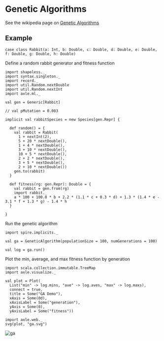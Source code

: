 
Genetic Algorithms
==================

See the wikipedia page on <a href="https://en.wikipedia.org/wiki/Genetic_algorithm">Genetic Algorithms</a>

Example
-------

```book
case class Rabbit(a: Int, b: Double, c: Double, d: Double, e: Double, f: Double, g: Double, h: Double)
```

Define a random rabbit generator and fitness function

```book
import shapeless._
import syntax.singleton._
import record._
import util.Random.nextDouble
import util.Random.nextInt
import axle.ml._

val gen = Generic[Rabbit]

// val pMutation = 0.003

implicit val rabbitSpecies = new Species[gen.Repr] {

  def random() = {
    val rabbit = Rabbit(
      1 + nextInt(2),
      5 + 20 * nextDouble(),
      1 + 4 * nextDouble(),
      3 + 10 * nextDouble(),
      10 + 5 * nextDouble(),
      2 + 2 * nextDouble(),
      3 + 5 * nextDouble(),
      2 + 10 * nextDouble())
    gen.to(rabbit)
  }

  def fitness(rg: gen.Repr): Double = {
    val rabbit = gen.from(rg)
    import rabbit._
    a * 100 + 100.0 * b + 2.2 * (1.1 * c + 0.3 * d) + 1.3 * (1.4 * e - 3.1 * f + 1.3 * g) - 1.4 * h
  }

}
```

Run the genetic algorithm

```book
import spire.implicits._

val ga = GeneticAlgorithm(populationSize = 100, numGenerations = 100)

val log = ga.run()
```

Plot the min, average, and max fitness function by generation

```book
import scala.collection.immutable.TreeMap
import axle.visualize._

val plot = Plot(
  List("min" -> log.mins, "ave" -> log.aves, "max" -> log.maxs),
  connect = true,
  title = Some("GA Demo"),
  xAxis = Some(0d),
  xAxisLabel = Some("generation"),
  yAxis = Some(0),
  yAxisLabel = Some("fitness"))

import axle.web._
svg(plot, "ga.svg")
```

![ga](../images/ga.svg)
